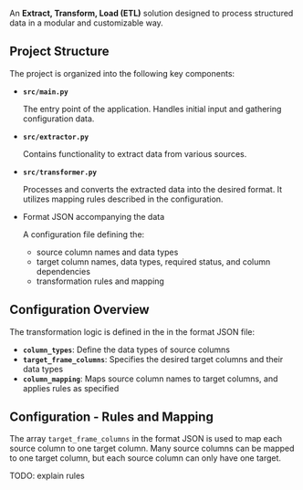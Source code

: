 An **Extract, Transform, Load (ETL)** solution designed to process structured data in a modular and customizable way.

## Project Structure

The project is organized into the following key components:
- **`src/main.py`**
  
  The entry point of the application. Handles initial input and gathering configuration data.

- **`src/extractor.py`**

  Contains functionality to extract data from various sources.

- **`src/transformer.py`**

  Processes and converts the extracted data into the desired format. It utilizes mapping rules described in the configuration.

- Format JSON accompanying the data
  
  A configuration file defining the:
    - source column names and data types
    - target column names, data types, required status, and column dependencies
    - transformation rules and mapping

## Configuration Overview

The transformation logic is defined in the in the format JSON file:
- **`column_types`**: Define the data types of source columns
- **`target_frame_columns`**: Specifies the desired target columns and their data types
- **`column_mapping`**: Maps source column names to target columns, and applies rules as specified

## Configuration - Rules and Mapping

The array `target_frame_columns` in the format JSON is used to map each source column to one target column.
Many source columns can be mapped to one target column, but each source column can only have one target.

TODO: explain rules
